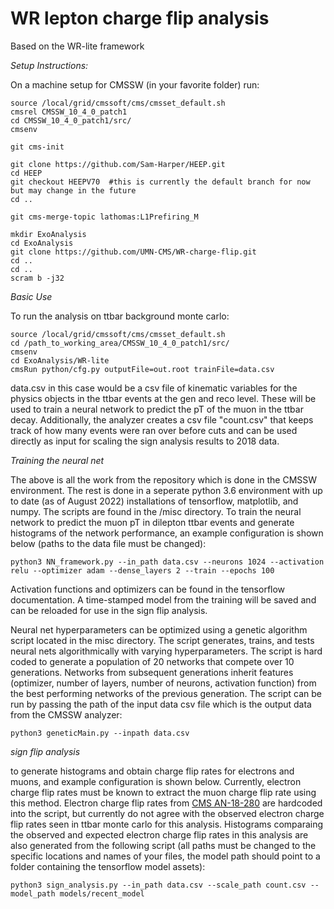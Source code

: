 # WR lepton charge flip analysis
Based on the WR-lite framework

*Setup Instructions:*

On a machine setup for CMSSW (in your favorite folder) run:

```
source /local/grid/cmssoft/cms/cmsset_default.sh
cmsrel CMSSW_10_4_0_patch1
cd CMSSW_10_4_0_patch1/src/
cmsenv

git cms-init

git clone https://github.com/Sam-Harper/HEEP.git
cd HEEP
git checkout HEEPV70  #this is currently the default branch for now but may change in the future
cd ..

git cms-merge-topic lathomas:L1Prefiring_M

mkdir ExoAnalysis
cd ExoAnalysis
git clone https://github.com/UMN-CMS/WR-charge-flip.git
cd ..
cd ..
scram b -j32
```

*Basic Use*

To run the analysis on ttbar background monte carlo:

```
source /local/grid/cmssoft/cms/cmsset_default.sh
cd /path_to_working_area/CMSSW_10_4_0_patch1/src/
cmsenv
cd ExoAnalysis/WR-lite
cmsRun python/cfg.py outputFile=out.root trainFile=data.csv
```
data.csv in this case would be a csv file of kinematic variables for the physics objects in the ttbar events at the gen and reco level. These will be used to train a neural network to predict the pT of the muon in the ttbar decay. Additionally, the analyzer creates a csv file "count.csv" that keeps track of how many events were ran over before cuts and can be used directly as input for scaling the sign analysis results to 2018 data.

*Training the neural net*

The above is all the work from the repository which is done in the CMSSW environment. The rest is done in a seperate python 3.6 environment with up to date (as of August 2022) installations of tensorflow, matplotlib, and numpy. The scripts are found in the /misc directory. To train the neural network to predict the muon pT in dilepton ttbar events and generate histograms of the network performance, an example configuration is shown below (paths to the data file must be changed):

```
python3 NN_framework.py --in_path data.csv --neurons 1024 --activation relu --optimizer adam --dense_layers 2 --train --epochs 100
```

Activation functions and optimizers can be found in the tensorflow documentation. A time-stamped model from the training will be saved and can be reloaded for use in the sign flip analysis. 

Neural net hyperparameters can be optimized using a genetic algorithm script located in the misc directory. The script generates, trains, and tests neural nets algorithmically with varying hyperparameters. The script is hard coded to generate a population of 20 networks that compete over 10 generations. Networks from subsequent generations inherit features (optimizer, number of layers, number of neurons, activation function) from the best performing networks of the previous generation. The script can be run by passing the path of the input data csv file which is the output data from the CMSSW analyzer:

```
python3 geneticMain.py --inpath data.csv
```

*sign flip analysis*

to generate histograms and obtain charge flip rates for electrons and muons, and example configuration is shown below. Currently, electron charge flip rates must be known to extract the muon charge flip rate using this method. Electron charge flip rates from [CMS AN-18-280](https://cms.cern.ch/iCMS/jsp/openfile.jsp?tp=draft&files=AN2018_280_v7.pdf) are hardcoded into the script, but currently do not agree with the observed electron charge flip rates seen in ttbar monte carlo for this analysis. Histograms comparaing the observed and expected electron charge flip rates in this analysis are also generated from the following script (all paths must be changed to the specific locations and names of your files, the model path should point to a folder containing the tensorflow model assets):

```
python3 sign_analysis.py --in_path data.csv --scale_path count.csv --model_path models/recent_model
```


